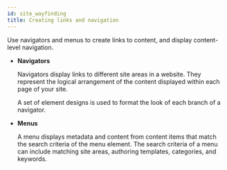 ```yaml
---
id: site_wayfinding
title: Creating links and navigation
---
```



Use navigators and menus to create links to content, and display content-level navigation.

-   **Navigators**

    Navigators display links to different site areas in a website. They represent the logical arrangement of the content displayed within each page of your site.

    A set of element designs is used to format the look of each branch of a navigator.

-   **Menus**

    A menu displays metadata and content from content items that match the search criteria of the menu element. The search criteria of a menu can include matching site areas, authoring templates, categories, and keywords.


